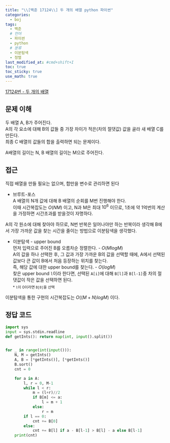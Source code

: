 ```yaml
---
title: "\\[백준 17124\\] 두 개의 배열 python 파이썬"
categories:
  - boj
tags:
  - 백준
  # 언어
  - 파이썬
  - python
  # 분류
  - 이분탐색
  - 정렬
last_modified_at: #cmd+shift+I
toc: true
toc_sticky: true
use_math: true
---
```


[17124번 - 두 개의 배열](https://www.acmicpc.net/problem/17124)

## 문제 이해

두 배열 A, B가 주어진다. \
A의 각 요소에 대해 B의 값들 중 가장 차이가 적은(차의 절댓값) 값을 골라 새 배열 C를 만든다.\
최종 C 배열의 값들의 합을 출력하면 되는 문제이다.

A배열의 길이는 N, B 배열의 길이는 M으로 주어진다.

## 접근

직접 배열을 만들 필요는 없으며, 합만을 변수로 관리하면 된다

- 브루트-포스\
  A 배열의 N개 값에 대해 B 배열의 순회를 M번 진행해야 한다.\
  이때 시간복잡도는 $O(NM)$ 이고, N과 M은 최대 $10^6$ 이므로, 1초에 약 1억번의 계산을 가정하면 시간초과를 받을것이 자명하다.

A의 각 원소에 대해 찾아야 하므로, N번 반복은 일어나야만 하는 반복이라 생각해 B에서 가장 가까운 값을 찾는 시간을 줄이는 방법으로 이분탐색을 생각했다.

- 이분탐색 - upper bound\
  먼저 입력으로 주어진 B를 오름차순 정렬한다. - $O(MlogM)$ \
  A의 값을 하나 선택한 후, 그 값과 가장 가까운 B의 값을 선택할 때에, A에서 선택된 값보다 큰 값이 B에서 처음 등장하는 위치를 찾는다.\
  즉, 해당 값에 대한 upper bound를 찾는다. - $O(logM)$ \
  찾은 upper bound `l`이라 한다면, 선택된 `A[i]`에 대해 `B[l]`과 `B[l-1]`중 차의 절댓값이 작은 값을 선택하면 된다. \
  <sub>\* `l`이 0이라면 `B[0]`을 선택</sub>

이분탐색을 통한 구현의 시간복잡도는 $O((M+N)logM)$ 이다.

## 정답 코드

```python
import sys
input = sys.stdin.readline
def getInts(): return map(int, input().split())


for _ in range(int(input())):
    N, M = getInts()
    A, B = [*getInts()], [*getInts()]
    B.sort()
    cnt = 0

    for a in A:
        l, r = 0, M-1
        while l < r:
            m = (l+r)//2
            if B[m] <= a:
                l = m + 1
            else:
                r = m
        if l == 0:
            cnt += B[0]
        else:
            cnt += B[l] if a - B[l-1] > B[l] - a else B[l-1]
    print(cnt)

```

